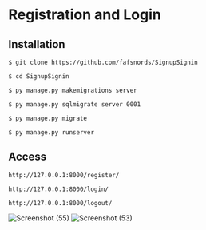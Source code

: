 # Registration and Login
## Installation
```
$ git clone https://github.com/fafsnords/SignupSignin

$ cd SignupSignin

$ py manage.py makemigrations server

$ py manage.py sqlmigrate server 0001

$ py manage.py migrate

$ py manage.py runserver
```
## Access
```
http://127.0.0.1:8000/register/

http://127.0.0.1:8000/login/

http://127.0.0.1:8000/logout/
```
![Screenshot (55)](https://user-images.githubusercontent.com/100557534/179477613-b8ad8cb3-1211-4c10-81a3-f9bd6835ae57.png)
![Screenshot (53)](https://user-images.githubusercontent.com/100557534/179474600-a5c45bd7-49d7-4a62-9382-834a421213a8.png)
